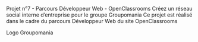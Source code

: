 Projet n°7 - Parcours Développeur Web - OpenClassrooms
Créez un réseau social interne d’entreprise pour le groupe Groupomania
Ce projet est réalisé dans le cadre du parcours Développeur Web du site OpenClassrooms

Logo Groupomania